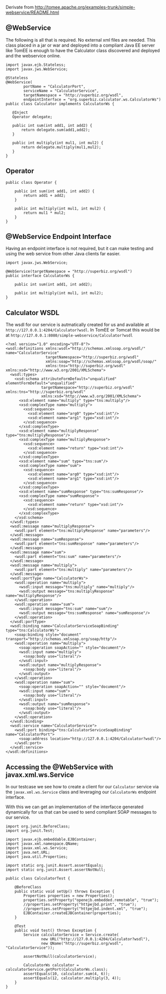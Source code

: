 Derivate from http://tomee.apache.org/examples-trunk/simple-webservice/README.html


## @WebService

The following is all that is required.  No external xml files are needed.  This class placed in a jar or war and deployed into a compliant Java EE server like TomEE is enough to have the Calculator class discovered and deployed and the webservice online.

    import javax.ejb.Stateless;
    import javax.jws.WebService;

    @Stateless
    @WebService(
            portName = "CalculatorPort",
            serviceName = "CalculatorService",
            targetNamespace = "http://superbiz.org/wsdl",
            endpointInterface = "org.superbiz.calculator.ws.CalculatorWs")
    public class Calculator implements CalculatorWs {

       @Inject
       Operator delegate;

       public int sum(int add1, int add2) {
           return delegate.sum(add1,add2);
       }

       public int multiply(int mul1, int mul2) {
           return delegate.multiply(mul1,mul2);
       }
    }

## Operator

    public class Operator {

        public int sum(int add1, int add2) {
            return add1 + add2;
        }

        public int multiply(int mul1, int mul2) {
            return mul1 * mul2;
        }
    }

## @WebService Endpoint Interface

Having an endpoint interface is not required, but it can make testing and using the web service from other Java clients far easier.

    import javax.jws.WebService;
    
    @WebService(targetNamespace = "http://superbiz.org/wsdl")
    public interface CalculatorWs {
    
        public int sum(int add1, int add2);
    
        public int multiply(int mul1, int mul2);
    }

## Calculator WSDL

The wsdl for our service is autmatically created for us and available at `http://127.0.0.1:4204/Calculator?wsdl`.  In TomEE or Tomcat this would be at `http://127.0.0.1:8080/simple-webservice/Calculator?wsdl`

    <?xml version="1.0" encoding="UTF-8"?>
    <wsdl:definitions xmlns:wsdl="http://schemas.xmlsoap.org/wsdl/" name="CalculatorService"
                      targetNamespace="http://superbiz.org/wsdl"
                      xmlns:soap="http://schemas.xmlsoap.org/wsdl/soap/"
                      xmlns:tns="http://superbiz.org/wsdl" xmlns:xsd="http://www.w3.org/2001/XMLSchema">
      <wsdl:types>
        <xsd:schema attributeFormDefault="unqualified" elementFormDefault="unqualified"
                    targetNamespace="http://superbiz.org/wsdl" xmlns:tns="http://superbiz.org/wsdl"
                    xmlns:xsd="http://www.w3.org/2001/XMLSchema">
          <xsd:element name="multiply" type="tns:multiply"/>
          <xsd:complexType name="multiply">
            <xsd:sequence>
              <xsd:element name="arg0" type="xsd:int"/>
              <xsd:element name="arg1" type="xsd:int"/>
            </xsd:sequence>
          </xsd:complexType>
          <xsd:element name="multiplyResponse" type="tns:multiplyResponse"/>
          <xsd:complexType name="multiplyResponse">
            <xsd:sequence>
              <xsd:element name="return" type="xsd:int"/>
            </xsd:sequence>
          </xsd:complexType>
          <xsd:element name="sum" type="tns:sum"/>
          <xsd:complexType name="sum">
            <xsd:sequence>
              <xsd:element name="arg0" type="xsd:int"/>
              <xsd:element name="arg1" type="xsd:int"/>
            </xsd:sequence>
          </xsd:complexType>
          <xsd:element name="sumResponse" type="tns:sumResponse"/>
          <xsd:complexType name="sumResponse">
            <xsd:sequence>
              <xsd:element name="return" type="xsd:int"/>
            </xsd:sequence>
          </xsd:complexType>
        </xsd:schema>
      </wsdl:types>
      <wsdl:message name="multiplyResponse">
        <wsdl:part element="tns:multiplyResponse" name="parameters"/>
      </wsdl:message>
      <wsdl:message name="sumResponse">
        <wsdl:part element="tns:sumResponse" name="parameters"/>
      </wsdl:message>
      <wsdl:message name="sum">
        <wsdl:part element="tns:sum" name="parameters"/>
      </wsdl:message>
      <wsdl:message name="multiply">
        <wsdl:part element="tns:multiply" name="parameters"/>
      </wsdl:message>
      <wsdl:portType name="CalculatorWs">
        <wsdl:operation name="multiply">
          <wsdl:input message="tns:multiply" name="multiply"/>
          <wsdl:output message="tns:multiplyResponse" name="multiplyResponse"/>
        </wsdl:operation>
        <wsdl:operation name="sum">
          <wsdl:input message="tns:sum" name="sum"/>
          <wsdl:output message="tns:sumResponse" name="sumResponse"/>
        </wsdl:operation>
      </wsdl:portType>
      <wsdl:binding name="CalculatorServiceSoapBinding" type="tns:CalculatorWs">
        <soap:binding style="document" transport="http://schemas.xmlsoap.org/soap/http"/>
        <wsdl:operation name="multiply">
          <soap:operation soapAction="" style="document"/>
          <wsdl:input name="multiply">
            <soap:body use="literal"/>
          </wsdl:input>
          <wsdl:output name="multiplyResponse">
            <soap:body use="literal"/>
          </wsdl:output>
        </wsdl:operation>
        <wsdl:operation name="sum">
          <soap:operation soapAction="" style="document"/>
          <wsdl:input name="sum">
            <soap:body use="literal"/>
          </wsdl:input>
          <wsdl:output name="sumResponse">
            <soap:body use="literal"/>
          </wsdl:output>
        </wsdl:operation>
      </wsdl:binding>
      <wsdl:service name="CalculatorService">
        <wsdl:port binding="tns:CalculatorServiceSoapBinding" name="CalculatorPort">
          <soap:address location="http://127.0.0.1:4204/Calculator?wsdl"/>
        </wsdl:port>
      </wsdl:service>
    </wsdl:definitions>

## Accessing the @WebService with javax.xml.ws.Service

In our testcase we see how to create a client for our `Calculator` service via the `javax.xml.ws.Service` class and leveraging our `CalculatorWs` endpoint interface.

With this we can get an implementation of the interfacce generated dynamically for us that can be used to send compliant SOAP messages to our service.

    import org.junit.BeforeClass;
    import org.junit.Test;
    
    import javax.ejb.embeddable.EJBContainer;
    import javax.xml.namespace.QName;
    import javax.xml.ws.Service;
    import java.net.URL;
    import java.util.Properties;
    
    import static org.junit.Assert.assertEquals;
    import static org.junit.Assert.assertNotNull;
    
    public class CalculatorTest {
    
        @BeforeClass
        public static void setUp() throws Exception {
            Properties properties = new Properties();
            properties.setProperty("openejb.embedded.remotable", "true");
            //properties.setProperty("httpejbd.print", "true");
            //properties.setProperty("httpejbd.indent.xml", "true");
            EJBContainer.createEJBContainer(properties);
        }
    
        @Test
        public void test() throws Exception {
            Service calculatorService = Service.create(
                    new URL("http://127.0.0.1:4204/Calculator?wsdl"),
                    new QName("http://superbiz.org/wsdl", "CalculatorService"));
    
            assertNotNull(calculatorService);
    
            CalculatorWs calculator = calculatorService.getPort(CalculatorWs.class);
            assertEquals(10, calculator.sum(4, 6));
            assertEquals(12, calculator.multiply(3, 4));
        }
    }
